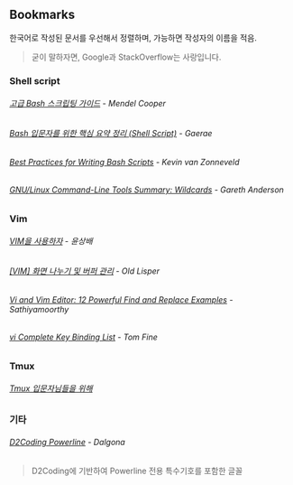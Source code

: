 Bookmarks
---------

한국어로 작성된 문서를 우선해서 정렬하며, 가능하면 작성자의 이름을 적음.

> 굳이 말하자면, Google과 StackOverflow는 사랑입니다.

### Shell script
###### [고급 Bash 스크립팅 가이드](https://wiki.kldp.org/HOWTO/html/Adv-Bash-Scr-HOWTO/) - Mendel Cooper
###### [Bash 입문자를 위한 핵심 요약 정리 (Shell Script)](http://blog.gaerae.com/2015/01/bash-hello-world.html) - Gaerae
###### [Best Practices for Writing Bash Scripts](http://kvz.io/blog/2013/11/21/bash-best-practices/) - Kevin van Zonneveld
###### [GNU/Linux Command-Line Tools Summary: Wildcards](http://tldp.org/LDP/GNU-Linux-Tools-Summary/html/x11655.htm) - Gareth Anderson

### Vim
###### [VIM을 사용하자](http://play.joinc.co.kr/w/Site/Vim/Documents/UsedVim) - 윤상배
###### [[VIM] 화면 나누기 및 버퍼 관리](http://anster.tistory.com/64) - Old Lisper
###### [Vi and Vim Editor: 12 Powerful Find and Replace Examples](http://www.thegeekstuff.com/2009/04/vi-vim-editor-search-and-replace-examples/) - Sathiyamoorthy
###### [vi Complete Key Binding List](http://hea-www.harvard.edu/~fine/Tech/vi.html) - Tom Fine

### Tmux
###### [Tmux 입문자님들을 위해](http://nodeqa.com/nodejs_ref/99)

### 기타
###### [D2Coding Powerline](http://dalgona.128bit.tech/d2coding-powerline/) - Dalgona
> D2Coding에 기반하여 Powerline 전용 특수기호를 포함한 글꼴
